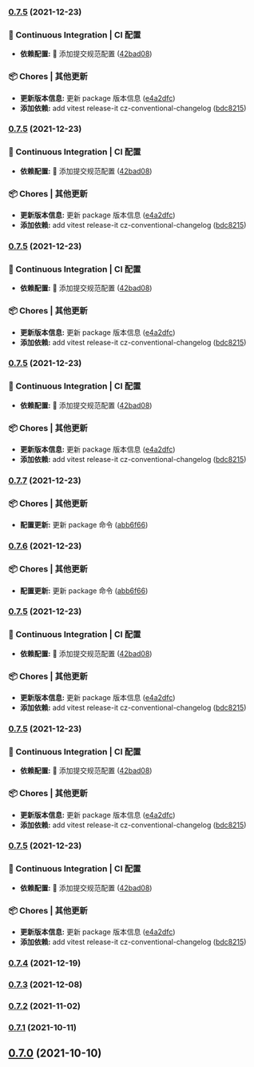 ### [0.7.5](https://github.com/virzs/Search-Next/compare/v0.7.4...v0.7.5) (2021-12-23)


### 🔧 Continuous Integration | CI 配置

* **依赖配置:** :wrench: 添加提交规范配置 ([42bad08](https://github.com/lpreterite/datagent/commit/42bad08ff3d82c7f959624ecfe923fce63e5d809))


### 📦 Chores | 其他更新

* **更新版本信息:** 更新 package 版本信息 ([e4a2dfc](https://github.com/lpreterite/datagent/commit/e4a2dfc0216e95a53b77e25e25ca18bd6ed72ab6))
* **添加依赖:** add vitest release-it cz-conventional-changelog ([bdc8215](https://github.com/lpreterite/datagent/commit/bdc8215cdd3c0d0afd14e45c65ce8352c32efe8b))

### [0.7.5](https://github.com/virzs/Search-Next/compare/v0.7.4...v0.7.5) (2021-12-23)


### 🔧 Continuous Integration | CI 配置

* **依赖配置:** :wrench: 添加提交规范配置 ([42bad08](https://github.com/lpreterite/datagent/commit/42bad08ff3d82c7f959624ecfe923fce63e5d809))


### 📦 Chores | 其他更新

* **更新版本信息:** 更新 package 版本信息 ([e4a2dfc](https://github.com/lpreterite/datagent/commit/e4a2dfc0216e95a53b77e25e25ca18bd6ed72ab6))
* **添加依赖:** add vitest release-it cz-conventional-changelog ([bdc8215](https://github.com/lpreterite/datagent/commit/bdc8215cdd3c0d0afd14e45c65ce8352c32efe8b))

### [0.7.5](https://github.com/virzs/Search-Next/compare/v0.7.4...v0.7.5) (2021-12-23)


### 🔧 Continuous Integration | CI 配置

* **依赖配置:** :wrench: 添加提交规范配置 ([42bad08](https://github.com/lpreterite/datagent/commit/42bad08ff3d82c7f959624ecfe923fce63e5d809))


### 📦 Chores | 其他更新

* **更新版本信息:** 更新 package 版本信息 ([e4a2dfc](https://github.com/lpreterite/datagent/commit/e4a2dfc0216e95a53b77e25e25ca18bd6ed72ab6))
* **添加依赖:** add vitest release-it cz-conventional-changelog ([bdc8215](https://github.com/lpreterite/datagent/commit/bdc8215cdd3c0d0afd14e45c65ce8352c32efe8b))

### [0.7.5](https://github.com/virzs/Search-Next/compare/v0.7.4...v0.7.5) (2021-12-23)


### 🔧 Continuous Integration | CI 配置

* **依赖配置:** :wrench: 添加提交规范配置 ([42bad08](https://github.com/lpreterite/datagent/commit/42bad08ff3d82c7f959624ecfe923fce63e5d809))


### 📦 Chores | 其他更新

* **更新版本信息:** 更新 package 版本信息 ([e4a2dfc](https://github.com/lpreterite/datagent/commit/e4a2dfc0216e95a53b77e25e25ca18bd6ed72ab6))
* **添加依赖:** add vitest release-it cz-conventional-changelog ([bdc8215](https://github.com/lpreterite/datagent/commit/bdc8215cdd3c0d0afd14e45c65ce8352c32efe8b))

### [0.7.7](https://github.com/virzs/Search-Next/compare/v0.7.5...v0.7.7) (2021-12-23)


### 📦 Chores | 其他更新

* **配置更新:** 更新 package 命令 ([abb6f66](https://github.com/lpreterite/datagent/commit/abb6f664486012e6bb0708209cffd53be55671f3))

### [0.7.6](https://github.com/virzs/Search-Next/compare/v0.7.5...v0.7.6) (2021-12-23)


### 📦 Chores | 其他更新

* **配置更新:** 更新 package 命令 ([abb6f66](https://github.com/lpreterite/datagent/commit/abb6f664486012e6bb0708209cffd53be55671f3))

### [0.7.5](https://github.com/virzs/Search-Next/compare/v0.7.4...v0.7.5) (2021-12-23)


### 🔧 Continuous Integration | CI 配置

* **依赖配置:** :wrench: 添加提交规范配置 ([42bad08](https://github.com/lpreterite/datagent/commit/42bad08ff3d82c7f959624ecfe923fce63e5d809))


### 📦 Chores | 其他更新

* **更新版本信息:** 更新 package 版本信息 ([e4a2dfc](https://github.com/lpreterite/datagent/commit/e4a2dfc0216e95a53b77e25e25ca18bd6ed72ab6))
* **添加依赖:** add vitest release-it cz-conventional-changelog ([bdc8215](https://github.com/lpreterite/datagent/commit/bdc8215cdd3c0d0afd14e45c65ce8352c32efe8b))

### [0.7.5](https://github.com/virzs/Search-Next/compare/v0.7.4...v0.7.5) (2021-12-23)


### 🔧 Continuous Integration | CI 配置

* **依赖配置:** :wrench: 添加提交规范配置 ([42bad08](https://github.com/lpreterite/datagent/commit/42bad08ff3d82c7f959624ecfe923fce63e5d809))


### 📦 Chores | 其他更新

* **更新版本信息:** 更新 package 版本信息 ([e4a2dfc](https://github.com/lpreterite/datagent/commit/e4a2dfc0216e95a53b77e25e25ca18bd6ed72ab6))
* **添加依赖:** add vitest release-it cz-conventional-changelog ([bdc8215](https://github.com/lpreterite/datagent/commit/bdc8215cdd3c0d0afd14e45c65ce8352c32efe8b))

### [0.7.5](https://github.com/virzs/Search-Next/compare/v0.7.4...v0.7.5) (2021-12-23)


### 🔧 Continuous Integration | CI 配置

* **依赖配置:** :wrench: 添加提交规范配置 ([42bad08](https://github.com/lpreterite/datagent/commit/42bad08ff3d82c7f959624ecfe923fce63e5d809))


### 📦 Chores | 其他更新

* **更新版本信息:** 更新 package 版本信息 ([e4a2dfc](https://github.com/lpreterite/datagent/commit/e4a2dfc0216e95a53b77e25e25ca18bd6ed72ab6))
* **添加依赖:** add vitest release-it cz-conventional-changelog ([bdc8215](https://github.com/lpreterite/datagent/commit/bdc8215cdd3c0d0afd14e45c65ce8352c32efe8b))

### [0.7.4](https://github.com/virzs/Search-Next/compare/v0.7.4...v0.7.5) (2021-12-19)

### [0.7.3](https://github.com/virzs/Search-Next/compare/v0.7.4...v0.7.5) (2021-12-08)

### [0.7.2](https://github.com/virzs/Search-Next/compare/v0.7.4...v0.7.5) (2021-11-02)

### [0.7.1](https://github.com/virzs/Search-Next/compare/v0.7.4...v0.7.5) (2021-10-11)

## [0.7.0](https://github.com/virzs/Search-Next/compare/v0.7.4...v0.7.5) (2021-10-10)

